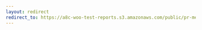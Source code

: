 ```yaml
---
layout: redirect
redirect_to: https://a8c-woo-test-reports.s3.amazonaws.com/public/pr-merge/43672/e2e/index.html
---
```

